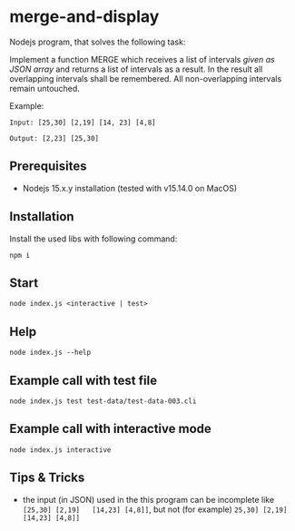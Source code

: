 # merge-and-display

Nodejs program, that solves the following task:

Implement a function MERGE which receives a list of intervals _given as JSON array_ and returns a list of intervals as a result. In the result all overlapping intervals shall be remembered. All non-overlapping intervals remain untouched.

Example:

```
Input: [25,30] [2,19] [14, 23] [4,8]
```

```
Output: [2,23] [25,30]
```


## Prerequisites

* Nodejs 15.x.y installation (tested with v15.14.0 on MacOS)

## Installation

Install the used libs with following command:

```
npm i
```

## Start

```
node index.js <interactive | test>
```

## Help

```
node index.js --help
```
## Example call with test file

```
node index.js test test-data/test-data-003.cli
```

## Example call with interactive mode

```
node index.js interactive
```

## Tips & Tricks

* the input (in JSON) used in the this program can be incomplete like `[25,30] [2,19]   [14,23] [4,8]]`, but not (for example) `25,30] [2,19] [14,23] [4,8]]`